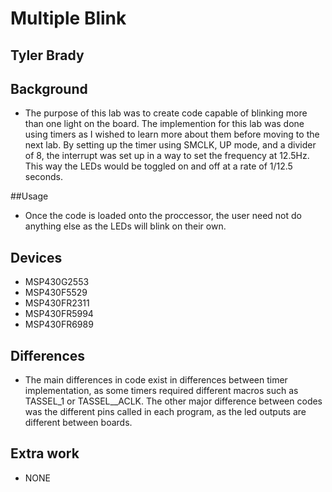 # Multiple Blink

## Tyler Brady

## Background
* The purpose of this lab was to create code capable of blinking more than one light on the board. The implemention for this lab
was done using timers as I wished to learn more about them before moving to the next lab. By setting up the timer using SMCLK, 
UP mode, and a divider of 8, the interrupt was set up in a way to set the frequency at 12.5Hz. This way the LEDs would be toggled
on and off at a rate of 1/12.5 seconds.

##Usage
* Once the code is loaded onto the proccessor, the user need not do anything else as the LEDs will blink on their own.
## Devices
* MSP430G2553
* MSP430F5529
* MSP430FR2311
* MSP430FR5994
* MSP430FR6989

## Differences
* The main differences in code exist in differences between timer implementation, as some timers required different macros such as
TASSEL_1 or TASSEL__ACLK. The other major difference between codes was the different pins called in each program, as the led outputs
are different between boards.

## Extra work
* NONE